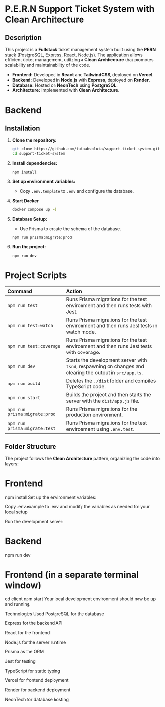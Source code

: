 # P.E.R.N Support Ticket System with Clean Architecture

## Description

This project is a **Fullstack** ticket management system built using the **PERN** stack (PostgreSQL, Express, React, Node.js). The application allows efficient ticket management, utilizing a **Clean Architecture** that promotes scalability and maintainability of the code.

- **Frontend:** Developed in **React** and **TailwindCSS**, deployed on **Vercel**.
- **Backend:** Developed in **Node.js** with **Express**, deployed on **Render**.
- **Database:** Hosted on **NeonTech** using **PostgreSQL**.
- **Architecture:** Implemented with **Clean Architecture**.

# Backend

## Installation
1. **Clone the repository:**

   ```bash
   git clone https://github.com/tutaabsoluta/support-ticket-system.git
   cd support-ticket-system
   ```

2. **Install dependencies:**

   ```bash
   npm install
   ```


3. **Set up environment variables:**

   - Copy `.env.template` to `.env` and configure the database.

4. **Start Docker**
   ```bash
   docker compose up -d
   ```

5. **Database Setup:**

   - Use Prisma to create the schema of the database.

   ```bash
   npm run prisma:migrate:prod
   ```

6. **Run the project:**

   ```bash
   npm run dev
   ```

# Project Scripts

| Command                   | Action                                                                                                 |
| :------------------------- | :----------------------------------------------------------------------------------------------------- |
| `npm run test`             | Runs Prisma migrations for the test environment and then runs tests with Jest.                         |
| `npm run test:watch`       | Runs Prisma migrations for the test environment and then runs Jest tests in watch mode.                |
| `npm run test:coverage`    | Runs Prisma migrations for the test environment and then runs Jest tests with coverage.                |
| `npm run dev`              | Starts the development server with `tsnd`, respawning on changes and clearing the output in `src/app.ts`. |
| `npm run build`            | Deletes the `./dist` folder and compiles TypeScript code.                                              |
| `npm run start`            | Builds the project and then starts the server with the `dist/app.js` file.                             |
| `npm run prisma:migrate:prod` | Runs Prisma migrations for the production environment.                                               |
| `npm run prisma:migrate:test` | Runs Prisma migrations for the test environment using `.env.test`.                                      |


## Folder Structure

The project follows the **Clean Architecture** pattern, organizing the code into layers:




# Frontend 

npm install
Set up the environment variables:

Copy .env.example to .env and modify the variables as needed for your local setup.

Run the development server:

# Backend
npm run dev

# Frontend (in a separate terminal window)
cd client
npm start
Your local development environment should now be up and running.

Technologies Used
PostgreSQL for the database

Express for the backend API

React for the frontend

Node.js for the server runtime

Prisma as the ORM

Jest for testing

TypeScript for static typing

Vercel for frontend deployment

Render for backend deployment

NeonTech for database hosting